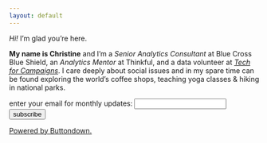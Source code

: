 ```yaml
---
layout: default
---
```


<div class="lead pretty-links">
  <i>Hi!</i> I’m glad you’re here.

<b>My name is Christine</b> and I’m a <i>Senior Analytics Consultant</i> at Blue Cross Blue Shield, an <i>Analytics Mentor</i> at Thinkful, and a data volunteer at <a href="https://www.techforcampaigns.org/about-us"><i>Tech for Campaigns</i></a>. I care deeply about social issues and in my spare time can be found exploring the world’s coffee shops, teaching yoga classes & hiking in national parks.
</div>

<form
  action="https://buttondown.email/api/emails/embed-subscribe/ccepelak"
  method="post"
  target="popupwindow"
  onsubmit="window.open('https://buttondown.email/ccepelak', 'popupwindow')"
  class="embeddable-buttondown-form"
>
  <label for="bd-email">enter your email for monthly updates: </label>
  <input type="email" name="email" id="bd-email">
  <input type="hidden" value="1" name="embed">
  <input type="submit" value="subscribe">
  <p>
    <a href="https://buttondown.email" target="_blank">Powered by Buttondown.</a>
  </p>
</form>


